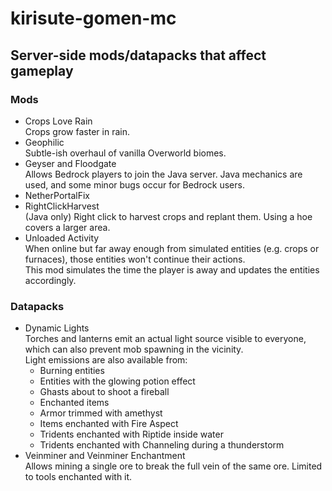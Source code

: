 # kirisute-gomen-mc
## Server-side mods/datapacks that affect gameplay

### Mods
* Crops Love Rain  
Crops grow faster in rain.  
* Geophilic  
Subtle-ish overhaul of vanilla Overworld biomes.  
* Geyser and Floodgate  
Allows Bedrock players to join the Java server. Java mechanics are used, and some minor bugs occur for Bedrock users.  
* NetherPortalFix  
* RightClickHarvest  
(Java only) Right click to harvest crops and replant them. Using a hoe covers a larger area.  
* Unloaded Activity  
When online but far away enough from simulated entities (e.g. crops or furnaces), those entities won't continue their actions.  
This mod simulates the time the player is away and updates the entities accordingly.  

### Datapacks
* Dynamic Lights  
Torches and lanterns emit an actual light source visible to everyone, which can also prevent mob spawning in the vicinity.  
Light emissions are also available from:
    * Burning entities
    * Entities with the glowing potion effect
    * Ghasts about to shoot a fireball
    * Enchanted items
    * Armor trimmed with amethyst
    * Items enchanted with Fire Aspect
    * Tridents enchanted with Riptide inside water
    * Tridents enchanted with Channeling during a thunderstorm
* Veinminer and Veinminer Enchantment  
Allows mining a single ore to break the full vein of the same ore.
Limited to tools enchanted with it.
